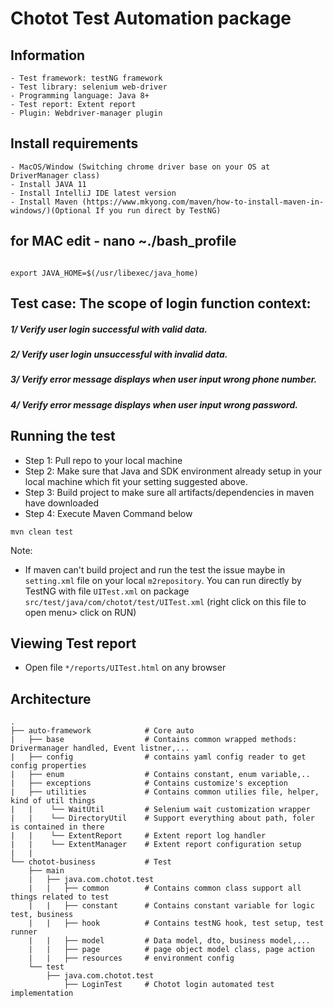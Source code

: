 # Chotot Test Automation package

## Information
```
- Test framework: testNG framework
- Test library: selenium web-driver
- Programming language: Java 8+
- Test report: Extent report
- Plugin: Webdriver-manager plugin
```

## Install requirements
```
- MacOS/Window (Switching chrome driver base on your OS at DriverManager class)
- Install JAVA 11
- Install IntelliJ IDE latest version
- Install Maven (https://www.mkyong.com/maven/how-to-install-maven-in-windows/)(Optional If you run direct by TestNG)

```

## for MAC edit - nano ~./bash_profile
```

export JAVA_HOME=$(/usr/libexec/java_home)
```

## Test case: The scope of login function context:
##### 1/ Verify user login successful with valid data.
##### 2/ Verify user login unsuccessful with invalid data.
##### 3/ Verify error message displays when user input wrong phone number.
##### 4/ Verify error message displays when user input wrong password.

## Running the test
- Step 1: Pull repo to your local machine
- Step 2: Make sure that Java and SDK environment already setup in your local machine which fit your setting suggested above.
- Step 3: Build project to make sure all artifacts/dependencies in maven have downloaded
- Step 4: Execute Maven Command below
```
mvn clean test
```
Note:
- If maven can't build project and run the test the issue maybe in `setting.xml` file on your local `m2repository`. You can run directly by TestNG with file `UITest.xml` on package `src/test/java/com/chotot/test/UITest.xml` (right click on this file to open menu> click on RUN)


## Viewing Test report
- Open file `*/reports/UITest.html` on any browser

## Architecture

    .
    ├── auto-framework            # Core auto
    |   ├── base                  # Contains common wrapped methods: Drivermanager handled, Event listner,...
    |   ├── config                # contains yaml config reader to get config properties
    |   ├── enum                  # Contains constant, enum variable,..
    |   ├── exceptions            # Contains customize's exception
    |   ├── utilities             # Contains common utilies file, helper, kind of util things
    |   |    └── WaitUtil         # Selenium wait customization wrapper
    |   |    └── DirectoryUtil    # Support everything about path, foler is contained in there
    |   |    └── ExtentReport     # Extent report log handler
    |   |    └── ExtentManager    # Extent report configuration setup
    |   | 
    └── chotot-business           # Test
        ├── main
        |   ├── java.com.chotot.test
        |   |   ├── common        # Contains common class support all things related to test 
        |   |   ├── constant      # Contains constant variable for logic test, business
        |   |   ├── hook          # Contains testNG hook, test setup, test runner
        |   |   ├── model         # Data model, dto, business model,...
        |   |   ├── page          # page object model class, page action
        |   |   ├── resources     # environment config
        └── test
            ├── java.com.chotot.test
                ├── LoginTest     # Chotot login automated test implementation

